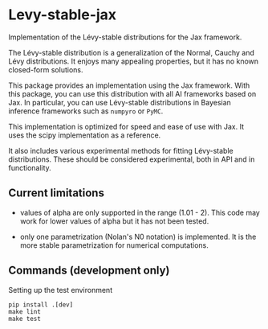 # Levy-stable-jax

Implementation of the Lévy-stable distributions for the Jax framework.

The Lévy-stable distribution is a generalization of the Normal, Cauchy and Lévy distributions. It enjoys many appealing properties, but it has no 
known closed-form solutions.

This package provides an implementation using the Jax framework. With this package, you can use this distribution with all AI frameworks based on Jax. In particular, you can use Lévy-stable distributions in Bayesian inference 
frameworks such as `numpyro` or `PyMC`. 

This implementation is optimized for speed and ease of use with Jax.
 It uses the scipy implementation as a reference.


It also includes various experimental methods for fitting Lévy-stable
distributions. These should be considered experimental, both in API and in
functionality.

## Current limitations

- values of alpha are only supported in the range (1.01 - 2). This code may work
  for lower values of alpha but it has not been tested.

- only one parametrization (Nolan's N0 notation) is implemented. It is the more stable parametrization for numerical computations.

## Commands (development only)


Setting up the test environment

```
pip install .[dev]
make lint
make test


```